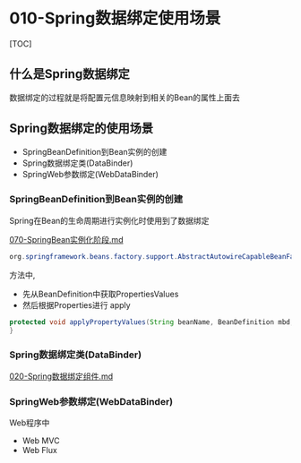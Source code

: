 # 010-Spring数据绑定使用场景

[TOC]

## 什么是Spring数据绑定

数据绑定的过程就是将配置元信息映射到相关的Bean的属性上面去

## Spring数据绑定的使用场景

- SpringBeanDefinition到Bean实例的创建
- Spring数据绑定类(DataBinder)
- SpringWeb参数绑定(WebDataBinder)

### SpringBeanDefinition到Bean实例的创建

Spring在Bean的生命周期进行实例化时使用到了数据绑定 

[070-SpringBean实例化阶段.md](../008-SpringBean生命周期/070-SpringBean实例化阶段.md) 

```java
org.springframework.beans.factory.support.AbstractAutowireCapableBeanFactory#populateBean(String beanName, RootBeanDefinition mbd, @Nullable BeanWrapper bw)
```

方法中,

- 先从BeanDefinition中获取PropertiesValues
- 然后根据Properties进行 apply

```java
protected void applyPropertyValues(String beanName, BeanDefinition mbd, BeanWrapper bw, PropertyValues pvs) {
}
```



### Spring数据绑定类(DataBinder)

 [020-Spring数据绑定组件.md](020-Spring数据绑定组件.md) 

### SpringWeb参数绑定(WebDataBinder)

Web程序中

- Web MVC
- Web Flux

